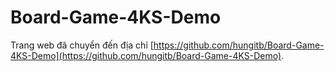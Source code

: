 # Board-Game-4KS-Demo
Trang web đã chuyển đến địa chỉ [https://github.com/hungitb/Board-Game-4KS-Demo](https://github.com/hungitb/Board-Game-4KS-Demo).
